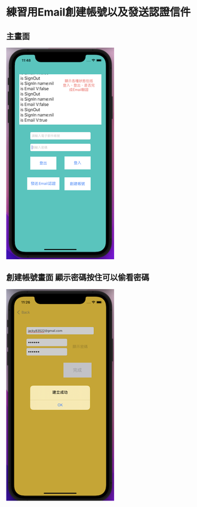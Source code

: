 # 練習用Email創建帳號以及發送認證信件

## 主畫面

![image](https://github.com/JackyeeHan/testEmailSignIn/blob/main/MainPage.png)

## 創建帳號畫面 顯示密碼按住可以偷看密碼

![image](https://github.com/JackyeeHan/testEmailSignIn/blob/main/Creat%20Account.png)
